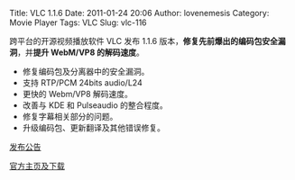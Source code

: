 Title: VLC 1.1.6
Date: 2011-01-24 20:06
Author: lovenemesis
Category: Movie Player
Tags: VLC
Slug: vlc-116

跨平台的开源视频播放软件 VLC 发布 1.1.6
版本，**修复先前爆出的编码包安全漏洞**，并**提升 WebM/VP8 的解码速度**。

-   修复编码包及分离器中的安全漏洞。
-   支持 RTP/PCM 24bits audio/L24
-   更快的 Webm/VP8 解码速度。
-   改善与 KDE 和 Pulseaudio 的整合程度。
-   修复字幕相关部分的问题。
-   升级编码包、更新翻译及其他错误修复。

[发布公告](http://www.videolan.org/vlc/releases/1.1.6.html)

[官方主页及下载](http://www.videolan.org/vlc/)
